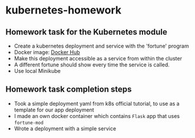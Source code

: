 # kubernetes-homework

## Homework task for the Kubernetes module

* Create a kubernetes deployment and service with the 'fortune' program  
* Docker image: [Docker Hub](https://hub.docker.com/r/perarneng/fortune/)
* Make this deployment accessible as a service from within the cluster
* A different fortune should show every time the service is called.  
* Use local Minikube

## Homework task completion steps

* Took a simple deployment yaml from k8s official tutorial, to use as a template for our app deployment
* I made an own docker container which contains `Flask` app that uses `fortune-mod` 
* Wrote a deployment with a simple service
